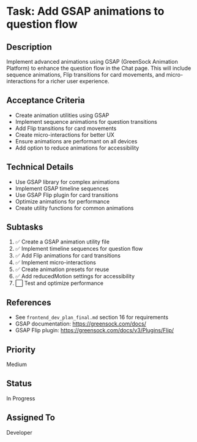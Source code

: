 # Task: Add GSAP animations to question flow

## Description
Implement advanced animations using GSAP (GreenSock Animation Platform) to enhance the question flow in the Chat page. This will include sequence animations, Flip transitions for card movements, and micro-interactions for a richer user experience.

## Acceptance Criteria
- Create animation utilities using GSAP
- Implement sequence animations for question transitions
- Add Flip transitions for card movements
- Create micro-interactions for better UX
- Ensure animations are performant on all devices
- Add option to reduce animations for accessibility

## Technical Details
- Use GSAP library for complex animations
- Implement GSAP timeline sequences
- Use GSAP Flip plugin for card transitions
- Optimize animations for performance
- Create utility functions for common animations

## Subtasks
1. ✅ Create a GSAP animation utility file
2. ✅ Implement timeline sequences for question flow
3. ✅ Add Flip animations for card transitions
4. ✅ Implement micro-interactions
5. ✅ Create animation presets for reuse
6. ✅ Add reducedMotion settings for accessibility
7. ⬜ Test and optimize performance

## References
- See `frontend_dev_plan_final.md` section 16 for requirements
- GSAP documentation: https://greensock.com/docs/
- GSAP Flip plugin: https://greensock.com/docs/v3/Plugins/Flip/

## Priority
Medium

## Status
In Progress

## Assigned To
Developer 